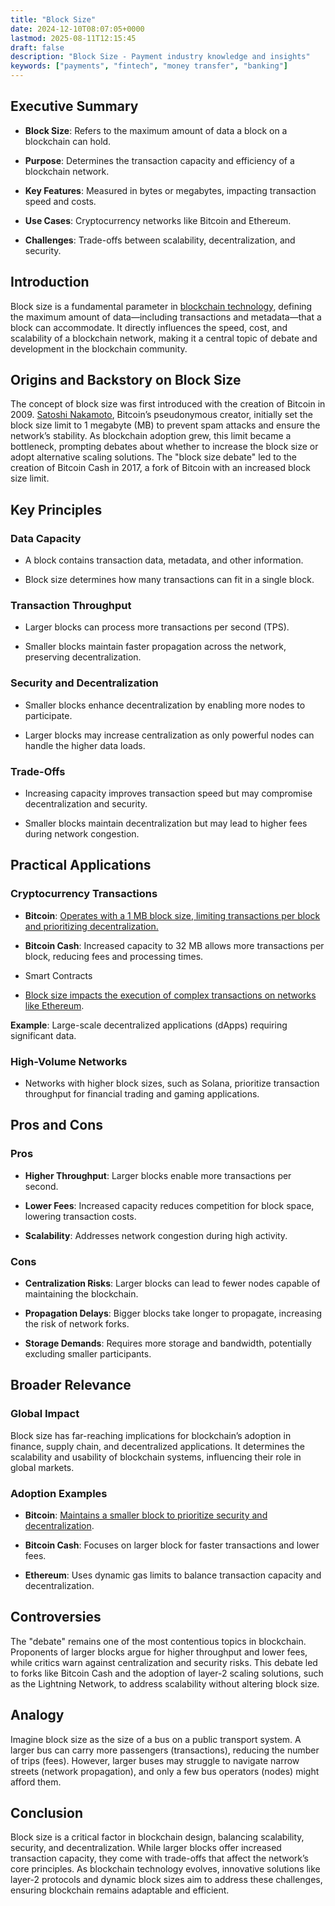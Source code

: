 ```yaml
---
title: "Block Size"
date: 2024-12-10T08:07:05+0000
lastmod: 2025-08-11T12:15:45
draft: false
description: "Block Size - Payment industry knowledge and insights"
keywords: ["payments", "fintech", "money transfer", "banking"]
---
```


## Executive Summary

- **Block Size**: Refers to the maximum amount of data a block on a blockchain can hold.

- **Purpose**: Determines the transaction capacity and efficiency of a blockchain network.

- **Key Features**: Measured in bytes or megabytes, impacting transaction speed and costs.

- **Use Cases**: Cryptocurrency networks like Bitcoin and Ethereum.

- **Challenges**: Trade-offs between scalability, decentralization, and security.

## Introduction

Block size is a fundamental parameter in [blockchain technology](https://faisalkhanllc.xyz/resources/payments-wiki/b/blockchain/blockchain-technology/), defining the maximum amount of data—including transactions and metadata—that a block can accommodate. It directly influences the speed, cost, and scalability of a blockchain network, making it a central topic of debate and development in the blockchain community.

## Origins and Backstory on Block Size

The concept of block size was first introduced with the creation of Bitcoin in 2009. [Satoshi Nakamoto](https://faisalkhanllc.xyz/resources/payments-wiki/s/satoshi-nakamoto/), Bitcoin’s pseudonymous creator, initially set the block size limit to 1 megabyte (MB) to prevent spam attacks and ensure the network’s stability. As blockchain adoption grew, this limit became a bottleneck, prompting debates about whether to increase the block size or adopt alternative scaling solutions. The "block size debate" led to the creation of Bitcoin Cash in 2017, a fork of Bitcoin with an increased block size limit.

## Key Principles 

### Data Capacity

- A block contains transaction data, metadata, and other information.

- Block size determines how many transactions can fit in a single block.

### Transaction Throughput

- Larger blocks can process more transactions per second (TPS).

- Smaller blocks maintain faster propagation across the network, preserving decentralization.

### Security and Decentralization

- Smaller blocks enhance decentralization by enabling more nodes to participate.

- Larger blocks may increase centralization as only powerful nodes can handle the higher data loads.

### Trade-Offs

- Increasing capacity improves transaction speed but may compromise decentralization and security.

- Smaller blocks maintain decentralization but may lead to higher fees during network congestion.

## Practical Applications

### Cryptocurrency Transactions

- **Bitcoin**: [Operates with a 1 MB block size, limiting transactions per block and prioritizing decentralization.](https://faisalkhanllc.xyz/resources/payments-wiki/b/bitcoin/)

- **Bitcoin Cash**: Increased capacity to 32 MB allows more transactions per block, reducing fees and processing times.

- Smart Contracts

- [Block size impacts the execution of complex transactions on networks like Ethereum](https://faisalkhanllc.xyz/resources/payments-wiki/s/smart-contract/).

**Example**: Large-scale decentralized applications (dApps) requiring significant data.

### High-Volume Networks

- Networks with higher block sizes, such as Solana, prioritize transaction throughput for financial trading and gaming applications.

## Pros and Cons 

### Pros

- **Higher Throughput**: Larger blocks enable more transactions per second.

- **Lower Fees**: Increased capacity reduces competition for block space, lowering transaction costs.

- **Scalability**: Addresses network congestion during high activity.

### Cons

- **Centralization Risks**: Larger blocks can lead to fewer nodes capable of maintaining the blockchain.

- **Propagation Delays**: Bigger blocks take longer to propagate, increasing the risk of network forks.

- **Storage Demands**: Requires more storage and bandwidth, potentially excluding smaller participants.

## Broader Relevance

### Global Impact

Block size has far-reaching implications for blockchain’s adoption in finance, supply chain, and decentralized applications. It determines the scalability and usability of blockchain systems, influencing their role in global markets.

### Adoption Examples

- **Bitcoin**: [Maintains a smaller block to prioritize security and decentralization](https://en.bitcoin.it/wiki/Main_Page).

- **Bitcoin Cash**: Focuses on larger block for faster transactions and lower fees.

- **Ethereum**: Uses dynamic gas limits to balance transaction capacity and decentralization.

## Controversies 

The "debate" remains one of the most contentious topics in blockchain. Proponents of larger blocks argue for higher throughput and lower fees, while critics warn against centralization and security risks. This debate led to forks like Bitcoin Cash and the adoption of layer-2 scaling solutions, such as the Lightning Network, to address scalability without altering block size.

## Analogy  

Imagine block size as the size of a bus on a public transport system. A larger bus can carry more passengers (transactions), reducing the number of trips (fees). However, larger buses may struggle to navigate narrow streets (network propagation), and only a few bus operators (nodes) might afford them.

## Conclusion  

Block size is a critical factor in blockchain design, balancing scalability, security, and decentralization. While larger blocks offer increased transaction capacity, they come with trade-offs that affect the network’s core principles. As blockchain technology evolves, innovative solutions like layer-2 protocols and dynamic block sizes aim to address these challenges, ensuring blockchain remains adaptable and efficient.